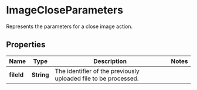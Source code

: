 

# ImageCloseParameters

Represents the parameters for a close image action.
## Properties

Name | Type | Description | Notes
------------ | ------------- | ------------- | -------------
**fileId** | **String** | The identifier of the previously uploaded file to be processed. | 



